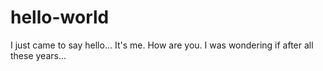 # hello-world
I just came to say hello...
It's me. How are you. I was wondering if after all these years...
